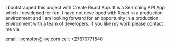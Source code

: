 I bootstrapped this project with Create React App.
It is a Searching API App which i developed for fun.
I have not developed with React in a production environment and I am looking forward for an opportunity in a production environment with a team of developers.
If you like my work please contact me via

email: ivomofor@live.com
cell: +27670771540
